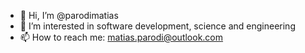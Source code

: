 - 👋 Hi, I’m @parodimatias
- 👀 I’m interested in software development, science and engineering
- 📫 How to reach me: matias.parodi@outlook.com

<!---
parodimatias/parodimatias is a ✨ special ✨ repository because its `README.md` (this file) appears on your GitHub profile.
You can click the Preview link to take a look at your changes.
--->
